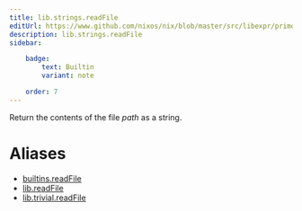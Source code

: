 ```yaml
---
title: lib.strings.readFile
editUrl: https://www.github.com/nixos/nix/blob/master/src/libexpr/primops.cc
description: lib.strings.readFile
sidebar:

    badge:
        text: Builtin
        variant: note

    order: 7
---
```


Return the contents of the file *path* as a string.


# Aliases

- [builtins.readFile](/nix-doc-comments/reference/builtins/builtins-readFile)
- [lib.readFile](/nix-doc-comments/reference/lib/lib-readFile)
- [lib.trivial.readFile](/nix-doc-comments/reference/lib/trivial/lib-trivial-readFile)


